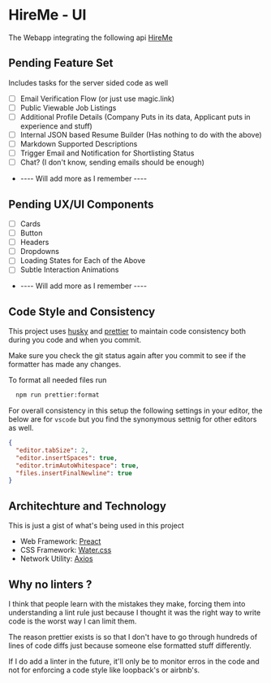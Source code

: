 # HireMe - UI

The Webapp integrating the following api [HireMe](https://github.com/barelyhuman/hireme)


## Pending Feature Set 

Includes tasks for the server sided code as well

- [ ] Email Verification Flow (or just use magic.link)
- [ ] Public Viewable Job Listings
- [ ] Additional Profile Details (Company Puts in its data, Applicant puts in experience and stuff)
- [ ] Internal JSON based Resume Builder (Has nothing to do with the above)
- [ ] Markdown Supported Descriptions
- [ ] Trigger Email and Notification for Shortlisting Status
- [ ] Chat? (I don't know, sending emails should be enough)
- ---- Will add more as I remember ----



## Pending UX/UI Components
- [ ] Cards
- [ ] Button
- [ ] Headers
- [ ] Dropdowns 
- [ ] Loading States for Each of the Above
- [ ] Subtle Interaction Animations
- ---- Will add more as I remember ----


## Code Style and Consistency

This project uses [husky](https://github.com/typicode/husky) and [prettier](https://github.com/prettier/prettier) to maintain code consistency both during you code and when you commit.

Make sure you check the git status again after you commit to see if the formatter has made any changes.

To format all needed files run

```bash
  npm run prettier:format
```

For overall consistency in this setup the following settings in your editor, the below are for `vscode` but you find the synonymous settnig for other editors as well.

```json
{
  "editor.tabSize": 2,
  "editor.insertSpaces": true,
  "editor.trimAutoWhitespace": true,
  "files.insertFinalNewline": true
}
```

## Architechture and Technology

This is just a gist of what's being used in this project

- Web Framework: [Preact](https://preactjs.com/)
- CSS Framework: [Water.css](https://watercss.netlify.com/)
- Network Utility: [Axios](https://github.com/axios/axios)

## Why no linters ?

I think that people learn with the mistakes they make, forcing them into understanding a lint rule just because I thought it was the right way to write code is the worst way I can limit them.

The reason prettier exists is so that I don't have to go through hundreds of lines of code diffs just because someone else formatted stuff differently.

If I do add a linter in the future, it'll only be to monitor erros in the code and not for enforcing a code style like loopback's or airbnb's.
